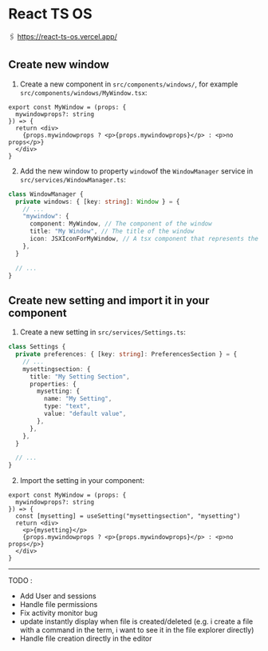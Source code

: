 React TS OS
===========

🖇 https://react-ts-os.vercel.app/

## Create new window

1. Create a new component in `src/components/windows/`, for example `src/components/windows/MyWindow.tsx`:

```tsx
export const MyWindow = (props: {
  mywindowprops?: string
}) => {
  return <div>
    {props.mywindowprops ? <p>{props.mywindowprops}</p> : <p>no props</p>}
  </div>
}
```

2. Add the new window to property `window`of the `WindowManager` service in `src/services/WindowManager.ts`:

```ts
class WindowManager {
  private windows: { [key: string]: Window } = {
    // ...
    "mywindow": {
      component: MyWindow, // The component of the window
      title: "My Window", // The title of the window
      icon: JSXIconForMyWindow, // A tsx component that represents the icon of the window
    },
  }

  // ...
}
```

## Create new setting and import it in your component

1. Create a new setting in `src/services/Settings.ts`:

```ts
class Settings {
  private preferences: { [key: string]: PreferencesSection } = {
    // ...
    mysettingsection: {
      title: "My Setting Section",
      properties: {
        mysetting: {
          name: "My Setting",
          type: "text",
          value: "default value",
        },
      },
    },
  }

  // ...
}
```

2. Import the setting in your component:

```tsx
export const MyWindow = (props: {
  mywindowprops?: string
}) => {
  const [mysetting] = useSetting("mysettingsection", "mysetting")
  return <div>
    <p>{mysetting}</p>
    {props.mywindowprops ? <p>{props.mywindowprops}</p> : <p>no props</p>}
  </div>
}
```


-------------------

TODO :

- Add User and sessions
- Handle file permissions
- Fix activity monitor bug
- update instantly display when file is created/deleted (e.g. i create a file with a command in the term, i want to see
  it in the file explorer directly)
- Handle file creation directly in the editor